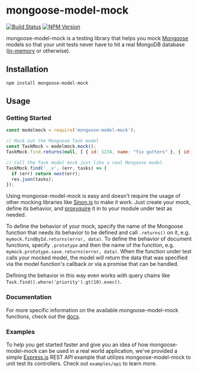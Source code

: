 # mongoose-model-mock
[![Build Status](https://travis-ci.org/jaredpetersen/mongoose-model-mock.svg?branch=master)](https://travis-ci.org/jaredpetersen/mongoose-model-mock)
[![NPM Version](https://img.shields.io/npm/v/mongoose-model-mock.svg)](https://www.npmjs.com/package/mongoose-model-mock)

mongoose-model-mock is a testing library that helps you mock [Mongoose](http://mongoosejs.com/) models so that your unit tests never have to hit a real MongoDB database ([in-memory](https://github.com/mockgoose/mockgoose) or otherwise).

## Installation
```
npm install mongoose-model-mock
```

## Usage
### Getting Started
```javascript
const modelmock = require('mongoose-model-mock');

// Mock out the Mongoose Task model
const TaskMock = modelmock.mock();
TaskMock.find.returns(null, [ { id: 1234, name: "fix gutters" }, { id: 1234, name: "paint bathroom" } ]);

// Call the Task model mock just like a real Mongoose model
TaskMock.find('__v', (err, tasks) => {
  if (err) return next(err);
  res.json(tasks);
});
```

Using mongoose-model-mock is easy and doesn't require the usage of other mocking libraries like [Sinon.js](http://sinonjs.org/) to make it work. Just create your mock, define its behavior, and [proxyquire](https://github.com/thlorenz/proxyquire) it in to your module under test as needed.

To define the behavior of your mock, specify the name of the Mongoose function that needs its behavior to be defined and call `.returns()` on it, e.g. `mymock.findById.returns(error, data)`. To define the behavior of document functions, specify `.prototype` and then the name of the function, e.g. `mymock.prototype.save.returns(error, data)`. When the function under test calls your mocked model, the model will return the data that was specified via the model function's callback or via a promise that can be handled.

Defining the behavior in this way even works with query chains like `Task.find().where('priority').gt(10).exec()`.

### Documentation
For more specific information on the available mongoose-model-mock functions, check out the [docs](/docs).

### Examples
To help you get started faster and give you an idea of how mongoose-model-mock can be used in a real world application, we've provided a simple [Express.js](https://expressjs.com/) REST API example that utilizes mongoose-model-mock to unit test its controllers. Check out `examples/api` to learn more.
